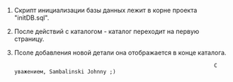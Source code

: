1. Скрипт инициализации базы данных лежит в корне проекта "initDB.sql".
2. После действий с каталогом - каталог переходит на первую страницу.
3. Псоле добавления новой детали она отображается в конце каталога.
																	  
																	  С уважением, Sambalinski Johnny ;)